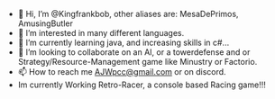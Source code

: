 - 👋 Hi, I’m @Kingfrankbob, other aliases are: MesaDePrimos, AmusingButler
- 👀 I’m interested in many different languages.
- 🌱 I’m currently learning java, and increasing skills in c#...
- 💞️ I’m looking to collaborate on an AI, or a towerdefense and or Strategy/Resource-Management game like Minustry or Factorio.
- 📫 How to reach me AJWpcc@gmail.com or on discord. 
- Im currently Working Retro-Racer, a console based Racing game!!!

<!---
Kingfrankbob/Kingfrankbob is a ✨ special ✨ repository because its `README.md` (this file) appears on your GitHub profile.
You can click the Preview link to take a look at your changes.
--->
